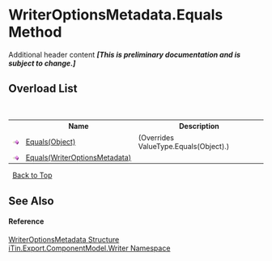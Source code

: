 # WriterOptionsMetadata.Equals Method 
Additional header content _**\[This is preliminary documentation and is subject to change.\]**_


## Overload List
&nbsp;<table><tr><th></th><th>Name</th><th>Description</th></tr><tr><td>![Public method](media/pubmethod.gif "Public method")</td><td><a href="43392b72-844b-9d3a-a0df-82f7631aa96f">Equals(Object)</a></td><td> (Overrides ValueType.Equals(Object).)</td></tr><tr><td>![Public method](media/pubmethod.gif "Public method")</td><td><a href="2cd8ced2-e1d2-528a-cde5-00099112c860">Equals(WriterOptionsMetadata)</a></td><td /></tr></table>&nbsp;
<a href="#writeroptionsmetadata.equals-method">Back to Top</a>

## See Also


#### Reference
<a href="b24b9473-149a-afa2-64da-5ce5062b5695">WriterOptionsMetadata Structure</a><br /><a href="37973b78-6b66-1218-9d7d-14680ab2aeda">iTin.Export.ComponentModel.Writer Namespace</a><br />